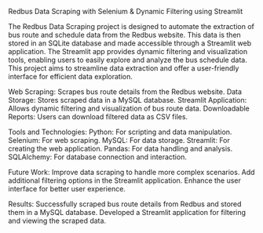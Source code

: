 Redbus Data Scraping with Selenium & Dynamic Filtering using Streamlit


The Redbus Data Scraping project is designed to automate the extraction of bus route and schedule data from the Redbus website. This data is then stored in an SQLite database and made accessible through a Streamlit web application. The Streamlit app provides dynamic filtering and visualization tools, enabling users to easily explore and analyze the bus schedule data. This project aims to streamline data extraction and offer a user-friendly interface for efficient data exploration.


Web Scraping: Scrapes bus route details from the Redbus website. Data Storage: Stores scraped data in a MySQL database. Streamlit Application: Allows dynamic filtering and visualization of bus route data. Downloadable Reports: Users can download filtered data as CSV files.


Tools and Technologies: Python: For scripting and data manipulation. Selenium: For web scraping. MySQL: For data storage. Streamlit: For creating the web application. Pandas: For data handling and analysis. SQLAlchemy: For database connection and interaction.



Future Work: Improve data scraping to handle more complex scenarios. Add additional filtering options in the Streamlit application. Enhance the user interface for better user experience.



Results: Successfully scraped bus route details from Redbus and stored them in a MySQL database. Developed a Streamlit application for filtering and viewing the scraped data.
